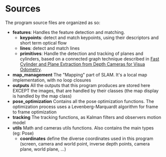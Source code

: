 # Sources

The program source files are organized as so:
- **features**: Handles the feature detection and matching.
    - **keypoints**: detect and match keypoints, using their descriptors and short term optical flow
    - **lines**: detect and match lines
    - **primitives**: Handle the detection and tracking of planes and cylinders, based on a connected graph technique described in [Fast Cylinder and Plane Extraction from Depth Cameras for Visua Odometry](https://arxiv.org/pdf/1803.02380.pdf).
- **map_management** The "Mapping" part of SLAM. It's a local map implementation, with no loop closures
- **outputs** All the outputs that this program produces are stored here EXCEPT the images, that are handled by their classes (the map display is handled by the map class)
- **pose_optimization** Contains all the pose optimization functions. The optimization process uses a Levenberg-Marquardt algorithm for frame to frame optimization
- **tracking** The tracking functions, as Kalman filters and observers motion model
- **utils** Math and cameras utils functions. Also contains the main types (eg: Pose)
    - **coordinates** define the diverse coordinates used in this program (screen, camera and world point, inverse depth points, camera plane, world plane, ...)